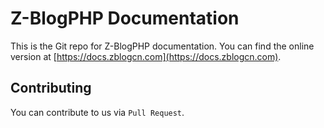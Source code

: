# Z-BlogPHP Documentation

This is the Git repo for Z-BlogPHP documentation. You can find the online version at [https://docs.zblogcn.com](https://docs.zblogcn.com).

## Contributing

You can contribute to us via `Pull Request`.
